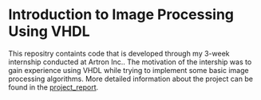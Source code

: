 # Introduction to Image Processing Using VHDL

This repositry containts code that is developed through my 3-week internship
conducted at Artron Inc.. The motivation of the intership was to gain experience using VHDL while trying to implement some basic image processing algorithms. More detailed information about the project can be found in the [project_report](https://github.com/user-attachments/files/16919771/Project_Report.pdf).

